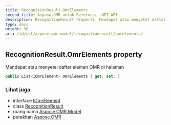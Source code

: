 ```yaml
---
title: RecognitionResult.OmrElements
second_title: Aspose.OMR untuk Referensi .NET API
description: RecognitionResult Properti. Mendapat atau menyetel daftar elemen OMR di halaman
type: docs
weight: 30
url: /id/net/aspose.omr.model/recognitionresult/omrelements/
---
```

## RecognitionResult.OmrElements property

Mendapat atau menyetel daftar elemen OMR di halaman

```csharp
public List<IOmrElement> OmrElements { get; set; }
```

### Lihat juga

* interface [IOmrElement](../../iomrelement/)
* class [RecognitionResult](../)
* ruang nama [Aspose.OMR.Model](../../recognitionresult/)
* perakitan [Aspose.OMR](../../../)



